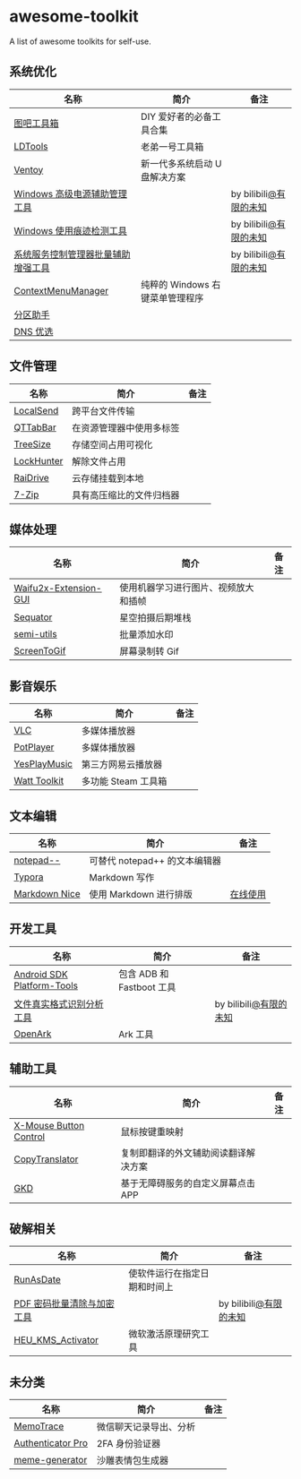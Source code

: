 # awesome-toolkit

A list of awesome toolkits for self-use.

## 系统优化

| 名称                                                                                               | 简介                            | 备注                                                            |
| -------------------------------------------------------------------------------------------------- | ------------------------------- | --------------------------------------------------------------- |
| [图吧工具箱](https://www.tbtool.cn/)                                                               | DIY 爱好者的必备工具合集        |                                                                 |
| [LDTools](https://tool.pc.wiki/)                                                                   | 老弟一号工具箱                  |                                                                 |
| [Ventoy](https://github.com/ventoy/Ventoy)                                                         | 新一代多系统启动 U 盘解决方案   |                                                                 |
| [Windows 高级电源辅助管理工具](./toolkit-without-url/Windows高级电源辅助管理工具.zip)              |                                 | by bilibili[@有限的未知](https://space.bilibili.com/1199158766) |
| [Windows 使用痕迹检测工具](./toolkit-without-url/Windows使用痕迹检测工具.zip)                      |                                 | by bilibili[@有限的未知](https://space.bilibili.com/1199158766) |
| [系统服务控制管理器批量辅助增强工具](./toolkit-without-url/系统服务控制管理器批量辅助增强工具.zip) |                                 | by bilibili[@有限的未知](https://space.bilibili.com/1199158766) |
| [ContextMenuManager](https://github.com/BluePointLilac/ContextMenuManager)                         | 纯粹的 Windows 右键菜单管理程序 |                                                                 |
| [分区助手](https://www.disktool.cn/download.html)                                                  |                                 |                                                                 |
| [DNS 优选](./toolkit-without-url/DNS优选.zip)                                                      |                                 |                                                                 |

## 文件管理

| 名称                                                | 简介                     | 备注 |
| --------------------------------------------------- | ------------------------ | ---- |
| [LocalSend](https://github.com/localsend/localsend) | 跨平台文件传输           |      |
| [QTTabBar](http://qttabbar.wikidot.com/)            | 在资源管理器中使用多标签 |      |
| [TreeSize](https://treesize.net/)                   | 存储空间占用可视化       |      |
| [LockHunter](https://lockhunter.com/)               | 解除文件占用             |      |
| [RaiDrive](https://www.raidrive.com/)               | 云存储挂载到本地         |      |
| [7-Zip](https://www.7-zip.org/)                     | 具有高压缩比的文件归档器 |      |

## 媒体处理

| 名称                                                                           | 简介                                 | 备注 |
| ------------------------------------------------------------------------------ | ------------------------------------ | ---- |
| [Waifu2x-Extension-GUI](https://github.com/AaronFeng753/Waifu2x-Extension-GUI) | 使用机器学习进行图片、视频放大和插帧 |      |
| [Sequator](https://sites.google.com/view/sequator)                             | 星空拍摄后期堆栈                     |      |
| [semi-utils](https://github.com/leslievan/semi-utils)                          | 批量添加水印                         |      |
| [ScreenToGif](https://github.com/NickeManarin/ScreenToGif)                     | 屏幕录制转 Gif                       |      |

## 影音娱乐

| 名称                                                          | 简介                | 备注 |
| ------------------------------------------------------------- | ------------------- | ---- |
| [VLC](https://www.videolan.org/)                              | 多媒体播放器        |      |
| [PotPlayer](https://potplayer.tv/)                            | 多媒体播放器        |      |
| [YesPlayMusic](https://github.com/qier222/YesPlayMusic)       | 第三方网易云播放器  |      |
| [Watt Toolkit](https://github.com/BeyondDimension/SteamTools) | 多功能 Steam 工具箱 |      |

## 文本编辑

| 名称                                                     | 简介                          | 备注                                   |
| -------------------------------------------------------- | ----------------------------- | -------------------------------------- |
| [notepad--](https://github.com/cxasm/notepad--)          | 可替代 notepad++ 的文本编辑器 |                                        |
| [Typora](https://typora.io/)                             | Markdown 写作                 |                                        |
| [Markdown Nice](https://github.com/mdnice/markdown-nice) | 使用 Markdown 进行排版        | [在线使用](https://editor.mdnice.com/) |

## 开发工具

| 名称                                                                                      | 简介                      | 备注                                                            |
| ----------------------------------------------------------------------------------------- | ------------------------- | --------------------------------------------------------------- |
| [Android SDK Platform-Tools](https://developer.android.com/tools/releases/platform-tools) | 包含 ADB 和 Fastboot 工具 |                                                                 |
| [文件真实格式识别分析工具](./toolkit-without-url/文件真实格式识别分析工具.zip)            |                           | by bilibili[@有限的未知](https://space.bilibili.com/1199158766) |
| [OpenArk](https://github.com/BlackINT3/OpenArk)                                           | Ark 工具                  |                                                                 |

## 辅助工具

| 名称                                                                                  | 简介                                 | 备注 |
| ------------------------------------------------------------------------------------- | ------------------------------------ | ---- |
| [X-Mouse Button Control](https://www.highrez.co.uk/downloads/XMouseButtonControl.htm) | 鼠标按键重映射                       |      |
| [CopyTranslator](https://github.com/CopyTranslator/CopyTranslator)                    | 复制即翻译的外文辅助阅读翻译解决方案 |      |
| [GKD](https://github.com/gkd-kit/gkd)                                                 | 基于无障碍服务的自定义屏幕点击 APP   |      |

## 破解相关

| 名称                                                                              | 简介                         | 备注                                                            |
| --------------------------------------------------------------------------------- | ---------------------------- | --------------------------------------------------------------- |
| [RunAsDate](https://www.nirsoft.net/utils/run_as_date.html)                       | 使软件运行在指定日期和时间上 |                                                                 |
| [PDF 密码批量清除与加密工具](./toolkit-without-url/PDF密码批量清除与加密工具.zip) |                              | by bilibili[@有限的未知](https://space.bilibili.com/1199158766) |
| [HEU_KMS_Activator](https://github.com/zbezj/HEU_KMS_Activator)                   | 微软激活原理研究工具         |                                                                 |

## 未分类

| 名称                                                              | 简介                   | 备注 |
| ----------------------------------------------------------------- | ---------------------- | ---- |
| [MemoTrace](https://github.com/LC044/WeChatMsg)                   | 微信聊天记录导出、分析 |      |
| [Authenticator Pro](https://github.com/jamie-mh/AuthenticatorPro) | 2FA 身份验证器         |      |
| [meme-generator](https://github.com/MeetWq/meme-generator)        | 沙雕表情包生成器       |      |
